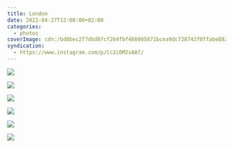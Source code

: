 ```yaml
---
title: London
date: 2022-04-27T12:00:00+02:00
categories:
  - photos
coverImage: cdn:/bd0bec2f7dbd8fcf264fbf466005871bcea9dc728742f0ffabe88258346ad197
syndication:
  - https://www.instagram.com/p/Cc2i0M2sAAf/
---
```


<style>
.grid-woskvegmhh  {
  grid-template-columns: repeat(2,1fr);
  margin-top: 0;
}
</style>

<div class="fw fg grid-woskvegmhh">

![](cdn:/bd0bec2f7dbd8fcf264fbf466005871bcea9dc728742f0ffabe88258346ad197)

![](cdn:/51d5287cfeca70285397e7e6e93d85cec135cb78c8f65c41821a116d0f07f20f)

![](cdn:/ef1304fa4d43a684088a28aed491148df599c5b980f9d03779429b4e048ebd7a)

![](cdn:/7f8f06d9260193c5ddb8ba4eeb9d3b24139f85c6d5e85c6026ee3552819838af)

![](cdn:/4b94aa21346da3f0be52ffcc2d038c27cc519a73ab131bc1eb2fd01c4d04cbb9)

![](cdn:/9a994ac497d8a11a65a0e50b6706cf96aab429912b043154c2ed4393656b4461)

</div>
